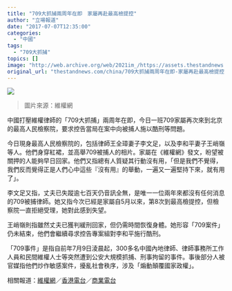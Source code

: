 ```yaml
---
title: "709大抓捕兩周年在即　家屬再赴最高檢提控"
author: "立場報道"
date: "2017-07-07T12:35:00"
categories:
  - "中國"
tags:
  - "709大抓捕"
topics: []
image: "http://web.archive.org/web/2021im_/https://assets.thestandnews.com/media/photos/709_uC3zk.png"
original_url: "thestandnews.com/china/709大抓捕兩周年在即-家屬再赴最高檢提控"
---
```

![](http://web.archive.org/web/2021im_/https://assets.thestandnews.com/media/photos/709_uC3zk.png)
> 圖片來源：維權網

中國打壓維權律師的「709大抓捕」兩周年在即，今日一班709家屬再次來到北京的最高人民檢察院，要求控告當局在案中向被捕人施以酷刑等問題。

今日現身最高人民檢察院的，包括律師王全璋妻子李文足，以及李和平妻子王峭嶺等人。他們身穿紅裙，並高舉709被捕人的相片。家屬在《維權網》發文，昐望被關押的人能夠早日回家。他們又指總有人質疑其行動沒有用，「但是我們不覺得，我們反而覺得正是人們心中這些『沒有用』的舉動，一遍又一遍堅持下來，就有用了」。

李文足又指，丈夫已失蹤逾七百天仍音訊全無，是唯一一位兩年來都沒有任何消息的709被捕律師。她又指今次已經是家屬自5月以來，第8次到最高檢提控，但檢察院一直拒絕受理，她對此感到失望。

王峭嶺則指雖然丈夫已獲判緩刑回家，但仍需時間恢復身體。她形容「709案件」仍未結束，他們會繼續尋求控告專案組對李和平施行酷刑。

「709事件」是指自前年7月9日淩晨起，300多名中國內地律師、律師事務所工作人員和民間維權人士等突然遭到公安大規模抓捕、刑事拘留的事件。事後部分人被官媒指他們炒作敏感案件，擾亂社會秩序，涉及「煽動顛覆國家政權」。

相關報道：[維權網](http://web.archive.org/web/20211229132205/http://wqw2010.blogspot.hk/2017/07/709709.html)／[香港電台](http://web.archive.org/web/20211229132205/http://news.rthk.hk/rthk/ch/component/k2/1340676-20170707.htm?spTabChangeable=0)／[商業電台](http://web.archive.org/web/20211229132205/http://www.881903.com/Page/ZH-TW/newsdetail.aspx?csid=261_341&itemid=950536)